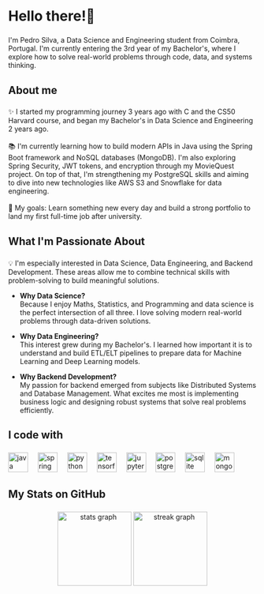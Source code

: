 <h1 align="left">Hello there!👋</h1>

###

<p align="left">I'm Pedro Silva, a Data Science and Engineering student from Coimbra, Portugal. I'm currently entering the 3rd year of my Bachelor's, where I explore how to solve real-world problems through code, data, and systems thinking.</p>


###

<h2 align="left">About me</h2>

###

<p align="left">✨ I started my programming journey 3 years ago with C and the CS50 Harvard course, and began my Bachelor's in Data Science and Engineering 2 years ago.<br><br>📚 I'm currently learning how to build modern APIs in Java using the Spring Boot framework and NoSQL databases (MongoDB). I'm also exploring Spring Security, JWT tokens, and encryption through my MovieQuest project. On top of that, I'm strengthening my PostgreSQL skills and aiming to dive into new technologies like AWS S3 and Snowflake for data engineering. <br><br>🎯 My goals: Learn something new every day and build a strong portfolio to land my first full-time job after university.</p>

### 

<h2 align="left">What I'm Passionate About</h2>

###

💡 I'm especially interested in Data Science, Data Engineering, and Backend Development. These areas allow me to combine technical skills with problem-solving to build meaningful solutions.

- **Why Data Science?**  
  Because I enjoy Maths, Statistics, and Programming and data science is the perfect intersection of all three. I love solving modern real-world problems through data-driven solutions.

- **Why Data Engineering?**  
  This interest grew during my Bachelor's. I learned how important it is to understand and build ETL/ELT pipelines to prepare data for Machine Learning and Deep Learning models.

- **Why Backend Development?**  
  My passion for backend emerged from subjects like Distributed Systems and Database Management. What excites me most is implementing business logic and designing robust systems that solve real problems efficiently.

###

<h2 align="left">I code with</h2>

###

<div align="left">
  <img src="https://cdn.jsdelivr.net/gh/devicons/devicon/icons/java/java-original.svg" height="40" alt="java logo"  />
  <img width="12" />
  <img src="https://cdn.jsdelivr.net/gh/devicons/devicon/icons/spring/spring-original.svg" height="40" alt="spring logo"  />
  <img width="12" />
  <img src="https://cdn.jsdelivr.net/gh/devicons/devicon/icons/python/python-original.svg" height="40" alt="python logo"  />
  <img width="12" />
  <img src="https://cdn.jsdelivr.net/gh/devicons/devicon/icons/tensorflow/tensorflow-original.svg" height="40" alt="tensorflow logo"  />
  <img width="12" />
  <img src="https://cdn.jsdelivr.net/gh/devicons/devicon/icons/jupyter/jupyter-original.svg" height="40" alt="jupyter logo"  />
  <img width="12" />
  <img src="https://cdn.jsdelivr.net/gh/devicons/devicon/icons/postgresql/postgresql-original.svg" height="40" alt="postgresql logo"  />
  <img width="12" />
  <img src="https://cdn.jsdelivr.net/gh/devicons/devicon/icons/sqlite/sqlite-original.svg" height="40" alt="sqlite logo"  />
  <img width="12" />
  <img src="https://cdn.jsdelivr.net/gh/devicons/devicon/icons/mongodb/mongodb-original.svg" height="40" alt="mongodb logo"  />
</div>

###

<h2 align="left">My Stats on GitHub</h2>

###

<div align="center">
  <img src="https://github-readme-stats.vercel.app/api?username=Pedr0S22&hide_title=false&hide_rank=false&show_icons=true&include_all_commits=true&count_private=true&disable_animations=false&theme=dracula&locale=en&hide_border=false&order=1" height="150" alt="stats graph"  />
  <img src="https://streak-stats.demolab.com?user=Pedr0S22&locale=en&mode=daily&theme=dracula&hide_border=false&border_radius=5&order=3" height="150" alt="streak graph"  />
</div>

###
